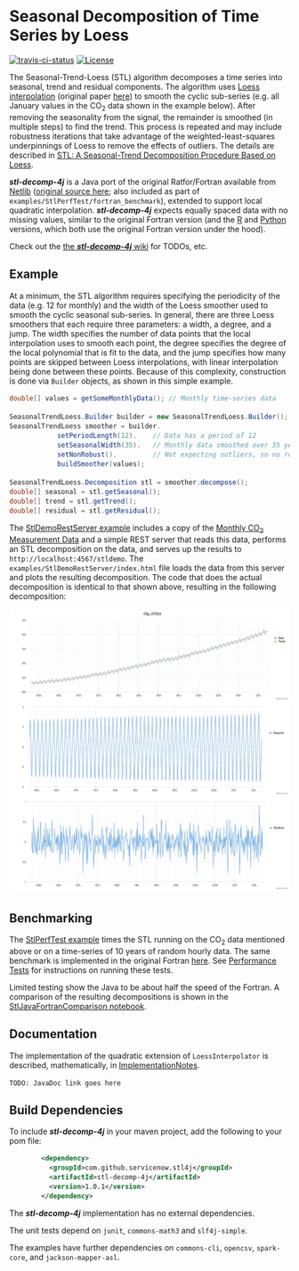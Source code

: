 # Seasonal Decomposition of Time Series by Loess

[![travis-ci-status](https://travis-ci.org/ServiceNow/stl-decomp-4j.svg?branch=master)](https://travis-ci.org/ServiceNow/stl-decomp-4j)
[![License](https://img.shields.io/badge/License-Apache%202.0-blue.svg)](https://opensource.org/licenses/Apache-2.0)

The Seasonal-Trend-Loess (STL) algorithm decomposes a time series into seasonal, trend and residual components. The algorithm uses [Loess interpolation](https://en.wikipedia.org/wiki/Local_regression) (original paper [here](http://www.stat.washington.edu/courses/stat527/s13/readings/Cleveland_JASA_1979.pdf)) to smooth the cyclic sub-series (e.g. all January values in the CO<sub>2</sub> data shown in the example below). After removing the seasonality from the signal, the remainder is smoothed (in multiple steps) to find the trend. This process is repeated and may include robustness iterations that take advantage of the weighted-least-squares underpinnings of Loess to remove the effects of outliers. The details are described in [STL: A Seasonal-Trend Decomposition Procedure Based on Loess](http://www.wessa.net/download/stl.pdf).   

**_stl-decomp-4j_** is a Java port of the original Ratfor/Fortran available from [Netlib](http://netlib.org) ([original source here](http://netlib.org/a/stl); also included as part of `examples/StlPerfTest/fortran_benchmark`), extended to support local quadratic interpolation. **_stl-decomp-4j_** expects equally spaced data with no missing values, similar to the original  Fortran version (and the [R](https://stat.ethz.ch/R-manual/R-devel/library/stats/html/stl.html) and [Python](https://github.com/jcrotinger/pyloess) versions, which both use the original Fortran version under the hood).

Check out the [the **_stl-decomp-4j_** wiki](https://github.com/ServiceNow/stl-decomp-4j/wiki) for TODOs, etc.

## Example

At a minimum, the STL algorithm requires specifying the periodicity of the data (e.g. 12 for monthly) and the width of the Loess smoother used to smooth the cyclic seasonal sub-series. In general, there are three Loess smoothers that each require three parameters: a width, a degree, and a jump. The width specifies the number of data points that the local interpolation uses to smooth each point, the degree specifies the degree of the local polynomial that is fit to the data, and the jump specifies how many points are skipped between Loess interpolations, with linear interpolation being done between these points. Because of this complexity, construction is done via `Builder` objects, as shown in this simple example.

```java
double[] values = getSomeMonthlyData(); // Monthly time-series data

SeasonalTrendLoess.Builder builder = new SeasonalTrendLoess.Builder();
SeasonalTrendLoess smoother = builder.
			setPeriodLength(12).    // Data has a period of 12
			setSeasonalWidth(35).   // Monthly data smoothed over 35 years
			setNonRobust().         // Not expecting outliers, so no robustness iterations
			buildSmoother(values);

SeasonalTrendLoess.Decomposition stl = smoother.decompose();
double[] seasonal = stl.getSeasonal();
double[] trend = stl.getTrend();
double[] residual = stl.getResidual();
```

The [StlDemoRestServer example](examples/StlDemoRestServer) includes a copy of the [Monthly CO<sub>2</sub> Measurement Data](http://www.esrl.noaa.gov/gmd/ccgg/trends/) and a simple REST server that reads this data, performs an STL decomposition on the data, and serves up the results to `http://localhost:4567/stldemo`. The `examples/StlDemoRestServer/index.html` file loads the data from this server and plots the resulting decomposition. The code that does the actual decomposition is identical to that shown above, resulting in the following decomposition:

![CO2 Plot](examples/StlDemoRestServer/co2_stl_highchart.jpg)

## Benchmarking

The [StlPerfTest example](examples/StlPerfTest) times the STL running on the CO<sub>2</sub> data mentioned above or on a time-series of 10 years of random hourly data. The same benchmark is implemented in the original Fortran [here](examples/StlPerfTest/fortran_benchmark). See [Performance Tests](examples/StlPerfTest/PerformanceTest.md) for instructions on running these tests. 

Limited testing show the Java to be about half the speed of the Fortran. A comparison of the resulting decompositions is shown in the [StlJavaFortranComparison notebook](examples/StlPerfTest/StlJavaFortranComparison.ipynb).

## Documentation

The implementation of the quadratic extension of `LoessInterpolator` is described, mathematically, in [ImplementationNotes](stl-decomp-4j/docs/ImplementationNotes.pdf).

`TODO: JavaDoc link goes here`

## Build Dependencies
To include **_stl-decomp-4j_** in your maven project, add the following to your pom file:

```xml
        <dependency>
          <groupId>com.github.servicenow.stl4j</groupId>
          <artifactId>stl-decomp-4j</artifactId>
          <version>1.0.1</version>
        </dependency>
```

The **_stl-decomp-4j_** implementation has no external dependencies.

The unit tests depend on `junit`, `commons-math3` and `slf4j-simple`.

The examples have further dependencies on `commons-cli`, `opencsv`, `spark-core`, and `jackson-mapper-asl`.
